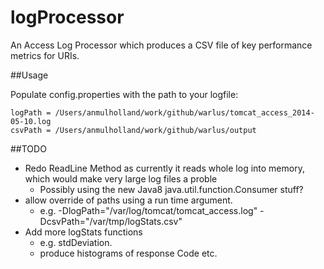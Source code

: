 logProcessor
============

An Access Log Processor which produces a CSV file of key performance metrics for URIs.



##Usage

Populate config.properties with the path to your logfile:

    logPath = /Users/anmulholland/work/github/warlus/tomcat_access_2014-05-10.log
    csvPath = /Users/anmulholland/work/github/warlus/output

##TODO
* Redo ReadLine Method as currently it reads whole log into memory, which would make very large log files a proble
    * Possibly using the new Java8 java.util.function.Consumer stuff?
* allow override of paths using a run time argument.
    * e.g. -DlogPath="/var/log/tomcat/tomcat_access.log" -DcsvPath="/var/tmp/logStats.csv"
* Add more logStats functions
    * e.g. stdDeviation.
    * produce histograms of response Code etc.
